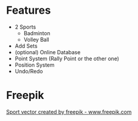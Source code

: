 # Features

- 2 Sports
  - Badminton
  - Volley Ball
- Add Sets
- (optional) Online Database
- Point System (Rally Point or the other one)
- Position System
- Undo/Redo

# Freepik

<a href='https://www.freepik.com/vectors/sport'>Sport vector created by freepik - www.freepik.com</a>